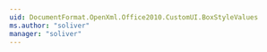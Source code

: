 ```yaml
---
uid: DocumentFormat.OpenXml.Office2010.CustomUI.BoxStyleValues
ms.author: "soliver"
manager: "soliver"
---
```

